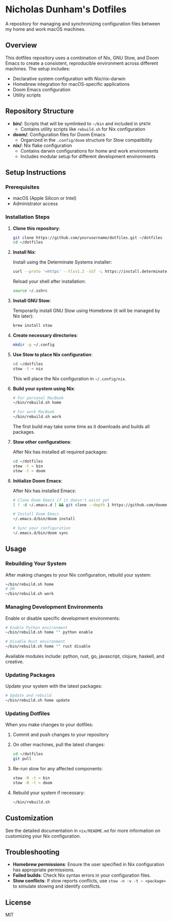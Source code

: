 # Nicholas Dunham's Dotfiles

A repository for managing and synchronizing configuration files between my home and work macOS machines.

## Overview

This dotfiles repository uses a combination of Nix, GNU Stow, and Doom Emacs to create a consistent, reproducible environment across different machines. The setup includes:

- Declarative system configuration with Nix/nix-darwin
- Homebrew integration for macOS-specific applications
- Doom Emacs configuration
- Utility scripts

## Repository Structure

- **bin/**: Scripts that will be symlinked to `~/bin` and included in `$PATH`
  - Contains utility scripts like `rebuild.sh` for Nix configuration
- **doom/**: Configuration files for Doom Emacs
  - Organized in the `.config/doom` structure for Stow compatibility
- **nix/**: Nix flake configuration
  - Contains darwin configurations for home and work environments
  - Includes modular setup for different development environments

## Setup Instructions

### Prerequisites

- macOS (Apple Silicon or Intel)
- Administrator access

### Installation Steps

1. **Clone this repository**:

   ```bash
   git clone https://github.com/yourusername/dotfiles.git ~/dotfiles
   cd ~/dotfiles
   ```

2. **Install Nix**:

   Install using the Determinate Systems installer:

   ```bash
   curl --proto '=https' --tlsv1.2 -sSf -L https://install.determinate.systems/nix | sh -s -- install
   ```

   Reload your shell after installation:

   ```bash
   source ~/.zshrc
   ```

3. **Install GNU Stow**:

   Temporarily install GNU Stow using Homebrew (it will be managed by Nix later):

   ```bash
   brew install stow
   ```

4. **Create necessary directories**:

   ```bash
   mkdir -p ~/.config
   ```

5. **Use Stow to place Nix configuration**:

   ```bash
   cd ~/dotfiles
   stow -t ~ nix
   ```

   This will place the Nix configuration in `~/.config/nix`.

6. **Build your system using Nix**:

   ```bash
   # For personal MacBook
   ~/bin/rebuild.sh home

   # For work MacBook
   ~/bin/rebuild.sh work
   ```

   The first build may take some time as it downloads and builds all packages.

7. **Stow other configurations**:

   After Nix has installed all required packages:

   ```bash
   cd ~/dotfiles
   stow -t ~ bin
   stow -t ~ doom
   ```

8. **Initialize Doom Emacs**:

   After Nix has installed Emacs:

   ```bash
   # Clone Doom Emacs if it doesn't exist yet
   [ ! -d ~/.emacs.d ] && git clone --depth 1 https://github.com/doomemacs/doomemacs ~/.emacs.d

   # Install Doom Emacs
   ~/.emacs.d/bin/doom install

   # Sync your configuration
   ~/.emacs.d/bin/doom sync
   ```

## Usage

### Rebuilding Your System

After making changes to your Nix configuration, rebuild your system:

```bash
~/bin/rebuild.sh home
# OR
~/bin/rebuild.sh work
```

### Managing Development Environments

Enable or disable specific development environments:

```bash
# Enable Python environment
~/bin/rebuild.sh home "" python enable

# Disable Rust environment
~/bin/rebuild.sh home "" rust disable
```

Available modules include: python, rust, go, javascript, clojure, haskell, and creative.

### Updating Packages

Update your system with the latest packages:

```bash
# Update and rebuild
~/bin/rebuild.sh home update
```

### Updating Dotfiles

When you make changes to your dotfiles:

1. Commit and push changes to your repository
2. On other machines, pull the latest changes:

   ```bash
   cd ~/dotfiles
   git pull
   ```

3. Re-run stow for any affected components:

   ```bash
   stow -R -t ~ bin
   stow -R -t ~ doom
   ```

4. Rebuild your system if necessary:

   ```bash
   ~/bin/rebuild.sh
   ```

## Customization

See the detailed documentation in `nix/README.md` for more information on customizing your Nix configuration.

## Troubleshooting

- **Homebrew permissions**: Ensure the user specified in Nix configuration has appropriate permissions.
- **Failed builds**: Check Nix syntax errors in your configuration files.
- **Stow conflicts**: If stow reports conflicts, use `stow -n -v -t ~ <package>` to simulate stowing and identify conflicts.

## License

MIT
